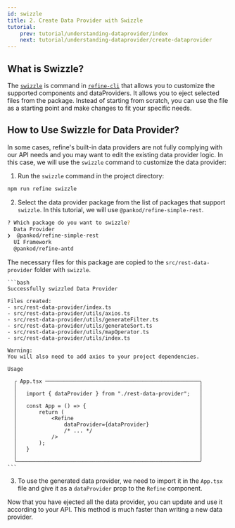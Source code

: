 ```yaml
---
id: swizzle
title: 2. Create Data Provider with Swizzle
tutorial:
    prev: tutorial/understanding-dataprovider/index
    next: tutorial/understanding-dataprovider/create-dataprovider
---
```


## What is Swizzle?

The [`swizzle`](../../packages/documentation/cli.md#swizzle) is command in [`refine-cli`](../../packages/documentation/cli.md) that allows you to customize the supported components and dataProviders. It allows you to eject selected files from the package. Instead of starting from scratch, you can use the file as a starting point and make changes to fit your specific needs.

## How to Use Swizzle for Data Provider?

In some cases, refine's built-in data providers are not fully complying with our API needs and you may want to edit the existing data provider logic. In this case, we will use the `swizzle` command to customize the data provider:

1. Run the `swizzle` command in the project directory:

  ```bash
  npm run refine swizzle
  ```

2. Select the data provider package from the list of packages that support `swizzle`. In this tutorial, we will use `@pankod/refine-simple-rest`.

  ```bash
  ? Which package do you want to swizzle?
    Data Provider
  ❯  @pankod/refine-simple-rest
    UI Framework
    @pankod/refine-antd
  ```

  The necessary files for this package are copied to the `src/rest-data-provider` folder with `swizzle`.

    ```bash
    Successfully swizzled Data Provider
    
    Files created:
    - src/rest-data-provider/index.ts
    - src/rest-data-provider/utils/axios.ts
    - src/rest-data-provider/utils/generateFilter.ts
    - src/rest-data-provider/utils/generateSort.ts
    - src/rest-data-provider/utils/mapOperator.ts
    - src/rest-data-provider/utils/index.ts

    Warning:
    You will also need to add axios to your project dependencies.

    Usage

      ╭ App.tsx ─────────────────────────────────────────────────╮
      │                                                          │
      │   import { dataProvider } from "./rest-data-provider";   │
      │                                                          │
      │   const App = () => {                                    │
      │       return (                                           │
      │           <Refine                                        │
      │               dataProvider={dataProvider}                │
      │               /* ... */                                  │
      │           />                                             │
      │       );                                                 │
      │   }                                                      │
      │                                                          │
      ╰──────────────────────────────────────────────────────────╯
    ```

3. To use the generated data provider, we need to import it in the `App.tsx` file and give it as a `dataProvider` prop to the `Refine` component.

Now that you have ejected all the data provider, you can update and use it according to your API. This method is much faster than writing a new data provider.